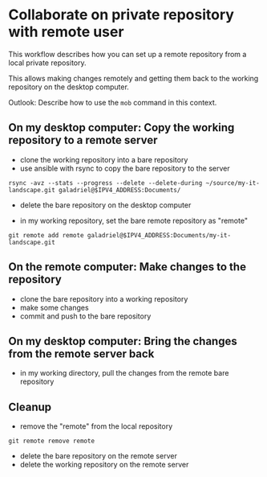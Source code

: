 # Collaborate on private repository with remote user

This workflow describes how you can set up a remote repository from a local
private repository.

This allows making changes remotely and getting them back to the working
repository on the desktop computer.

Outlook: Describe how to use the `mob` command in this context.

## On my desktop computer: Copy the working repository to a remote server

- clone the working repository into a bare repository
- use ansible with rsync to copy the bare repository to the server

```shell
rsync -avz --stats --progress --delete --delete-during ~/source/my-it-landscape.git galadriel@$IPV4_ADDRESS:Documents/
``` 

- delete the bare repository on the desktop computer

- in my working repository, set the bare remote repository as "remote"

```shell
git remote add remote galadriel@$IPV4_ADDRESS:Documents/my-it-landscape.git
```

## On the remote computer: Make changes to the repository

- clone the bare repository into a working repository
- make some changes
- commit and push to the bare repository

## On my desktop computer: Bring the changes from the remote server back

- in my working directory, pull the changes from the remote bare repository

## Cleanup

- remove the "remote" from the local repository

```shell
git remote remove remote
```

- delete the bare repository on the remote server
- delete the working repository on the remote server

